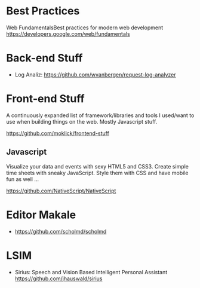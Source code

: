 # Best Practices

Web FundamentalsBest practices for modern web development
<https://developers.google.com/web/fundamentals>

# Back-end Stuff

- Log Analiz: https://github.com/wvanbergen/request-log-analyzer

# Front-end Stuff

A continuously expanded list of framework/libraries and tools I used/want to use when building things on the web. Mostly Javascript stuff.

<https://github.com/moklick/frontend-stuff>

## Javascript

Visualize your data and events with sexy HTML5 and CSS3. Create simple time sheets with sneaky JavaScript. Style them with CSS and have mobile fun as well …

<https://github.com/NativeScript/NativeScript>

# Editor Makale

- https://github.com/scholmd/scholmd

# LSIM

- Sirius: Speech and Vision Based Intelligent Personal Assistant https://github.com/jhauswald/sirius
